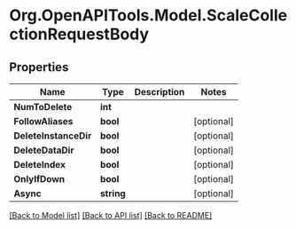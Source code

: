 # Org.OpenAPITools.Model.ScaleCollectionRequestBody

## Properties

Name | Type | Description | Notes
------------ | ------------- | ------------- | -------------
**NumToDelete** | **int** |  | 
**FollowAliases** | **bool** |  | [optional] 
**DeleteInstanceDir** | **bool** |  | [optional] 
**DeleteDataDir** | **bool** |  | [optional] 
**DeleteIndex** | **bool** |  | [optional] 
**OnlyIfDown** | **bool** |  | [optional] 
**Async** | **string** |  | [optional] 

[[Back to Model list]](../../README.md#documentation-for-models) [[Back to API list]](../../README.md#documentation-for-api-endpoints) [[Back to README]](../../README.md)

